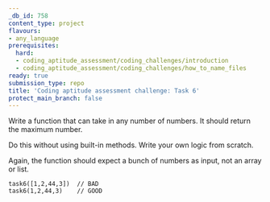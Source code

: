 ```yaml
---
_db_id: 758
content_type: project
flavours:
- any_language
prerequisites:
  hard:
  - coding_aptitude_assessment/coding_challenges/introduction
  - coding_aptitude_assessment/coding_challenges/how_to_name_files
ready: true
submission_type: repo
title: 'Coding aptitude assessment challenge: Task 6'
protect_main_branch: false
---
```


Write a function that can take in any number of numbers. It should return the maximum number.

Do this without using built-in methods. Write your own logic from scratch.

Again, the function should expect a bunch of numbers as input, not an array or list.

```
task6([1,2,44,3])  // BAD
task6(1,2,44,3)    // GOOD
```
